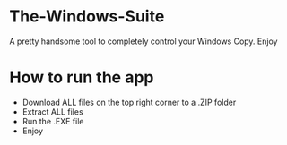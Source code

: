 # The-Windows-Suite
A pretty handsome tool to completely control your Windows Copy. Enjoy

# How to run the app
- Download ALL files on the top right corner to a .ZIP folder
- Extract ALL files
- Run the .EXE file
- Enjoy
